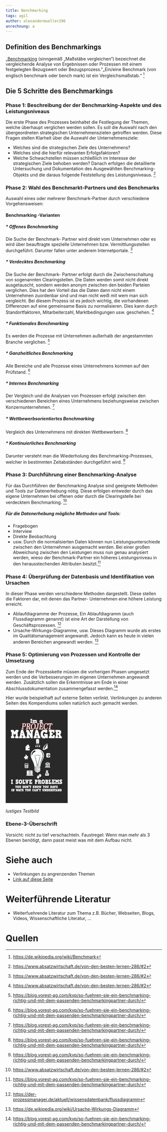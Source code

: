 ```yaml
---
title: Benchmarking
tags: agil 
author: alexandermueller296
anrechnung: a
---
```


## Definition des Benchmarkings
„[Benchmarking](https://de.wikipedia.org/wiki/Benchmark) (sinngemäß „Maßstäbe vergleichen“) bezeichnet die vergleichende Analyse von Ergebnissen oder Prozessen mit einem festgelegten Bezugswert oder Bezugsprozess."„Ein/eine Benchmark (von englisch benchmark oder bench mark) ist ein Vergleichsmaßstab.“ [^1]

## Die 5 Schritte des Benchmarkings
### Phase 1: Beschreibung der der Benchmarking-Aspekte und des Leistungsniveaus
Die erste Phase des Prozesses beinhaltet die Festlegung der Themen, welche überhaupt verglichen werden sollen. Es soll die Auswahl nach den übergeordneten strategischen Unternehmenszielen getroffen werden.
Diese Fragen stellen Klarheit über die Auswahl der Unternehmensziele:
* Welches sind die strategischen Ziele des Unternehmens?
* Welches sind die hierfür relevanten Erfolgsfaktoren?
* Welche Schwachstellen müssen schließlich im Interesse der strategischen Ziele behoben werden?
Danach erfolgen die detaillierte Untersuchung und Dokumentation des Ausgewählten Benchmarking- Objekts und die daraus folgende Feststellung des Leistungsniveaus. [^3]

### Phase 2: Wahl des Benchmarkt-Partners und des Benchmarks
Auswahl eines oder mehrerer Benchmark-Partner durch verschiedene Vorgehensweisen:
#### Benchmarking -Varianten
##### * Offenes Benchmarking
Die Suche der Benchmark- Partner wird direkt vom Unternehmen oder es wird über beauftragte spezielle Unternehmen bzw. Vermittlungsstellen durchgeführt. Darunter fallen unter anderem Internetportale. [^3]
##### * Verdecktes Benchmarking
Die Suche der Benchmark- Partner erfolgt durch die Zwischenschaltung von sogenannten Clearingstellen. Die Daten werden somit nicht direkt ausgetauscht, sondern werden anonym zwischen den beiden Parteien verglichen. Dies hat den Vorteil das die Daten dann nicht einem Unternehmen zuordenbar sind und man nicht weiß mit wem man sich vergleicht. Bei diesem Prozess ist es jedoch wichtig, die vorhandenen Differenzen auf eine gemeinsame Basis zu normalisieren. Dies kann durch Standortfaktoren, Mitarbeiterzahl, Marktbedingungen usw. geschehen. [^3]
##### * Funktionales Benchmarking 
Es werden die Prozesse mit Unternehmen außerhalb der angestammten Branche verglichen. [^2]
##### * Ganzheitliches Benchmarking 
Alle Bereiche und alle Prozesse eines Unternehmens kommen auf den Prüfstand. [^2]
##### * Internes Benchmarking 
Der Vergleich und die Analysen von Prozessen erfolgt zwischen den verschiedenen Bereichen eines Unternehmens beziehungsweise zwischen Konzernunternehmen. [^2]
##### * Wettbewerbsorientiertes Benchmarking
Vergleich des Unternehmens mit direkten Wettbewerbern. [^2]
##### * Kontinuierliches Benchmarking 	
Darunter versteht man die Wiederholung des Benchmarking-Prozesses, welcher in bestimmten Zeitabständen durchgeführt wird. [^2]

### Phase 3: Durchführung einer Benchmarking-Analyse
Für das Durchführen der Benchmarking Analyse sind geeignete Methoden und Tools zur Datenerhebung nötig. Diese erfolgen entweder durch das eigene Unternehmen bei offenen oder durch die Clearingstelle bei verdecktem Benchmarking. [^3]
##### Für die Datenerhebung mögliche Methoden und Tools:
* Fragebogen
* Interview
* Direkte Beobachtung
* usw.
Durch die normalisierten Daten können nun Leistungsunterschiede zwischen den Unternehmen ausgemacht werden. Bei einer großen Abweichung zwischen den Leistungen muss nun genau analysiert werden, wieso der Benchmark-Partner ein höheres Leistungsniveau in den herausstechenden Attributen besitzt.[^2]

### Phase 4: Überprüfung der Datenbasis und Identifikation von Ursachen
In dieser Phase werden verschiedene Methoden dargestellt. Diese stellen die Faktoren dar, mit denen das Partner- Unternehmen eine höhere Leistung erreicht. 
* Ablaufdiagramme der Prozesse,
Ein Ablaufdiagramm (auch Flussdiagramm genannt) ist eine Art der Darstellung von Geschäftsprozessen. [^5]
* Ursache-Wirkungs-Diagramme, usw.
Dieses Diagramm wurde als erstes im Qualitätsmanagement angewandt. Jedoch kann es heute in vielen anderen Bereichen angewandt werden. [^4]

### Phase 5: Optimierung von Prozessen und Kontrolle der Umsetzung 
Zum Ende der Prozesskette müssen die vorherigen Phasen umgesetzt werden und die Verbesserungen im eigenen Unternehmen angewandt werden. Zusätzlich sollen die Erkenntnisse am Ende in einer Abschlussdokumentation zusammengefasst werden.[^2]




Hier wurde beispielhaft auf externe Seiten verlinkt. Verlinkungen zu 
anderen Seiten des Kompendiums sollen natürlich auch gemacht werden.


![Beispielabbildung](Benchmarking/test-file.jpg)

*lustiges Testbild*


### Ebene-3-Überschrift

Vorsicht: nicht zu tief verschachteln. Faustregel: Wenn man mehr als 3 
Ebenen benötigt, dann passt meist was mit dem Aufbau nicht.


# Siehe auch

* Verlinkungen zu angrenzenden Themen
* [Link auf diese Seite](Benchmarking.md)

# Weiterführende Literatur

* Weiterfuehrende Literatur zum Thema z.B. Bücher, Webseiten, Blogs, Videos, Wissenschaftliche Literatur, ...

# Quellen

[^1]: https://de.wikipedia.org/wiki/Benchmark
[^2]: https://blog.vorest-ag.com/kvp/so-fuehren-sie-ein-benchmarking-richtig-und-mit-dem-passenden-benchmarkingpartner-durch/
[^3]: https://www.absatzwirtschaft.de/von-den-besten-lernen-286/#2
[^4]: https://de.wikipedia.org/wiki/Ursache-Wirkungs-Diagramm
[^5]: https://der-prozessmanager.de/aktuell/wissensdatenbank/flussdiagramm
